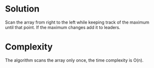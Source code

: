 # Solution
Scan the array from right to  the left while keeping track of the maximum until that point. If the maximum changes add it to leaders.

#  Complexity
The algorithm scans the array only once, the time complexity is O(n).